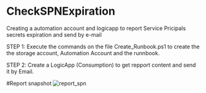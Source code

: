 # CheckSPNExpiration
Creating  a automation account and logicapp to report Service Pricipals secrets expiration and send by e-mail


STEP 1:
Execute the commands on the file Create_Runbook.ps1 to create the the storage account, Automation Account and the runnbook.

STEP 2:
Create a LogicApp (Consumption) to get repport content and send it by Email.

#Report snapshot
![report_spn](https://github.com/rbegito/CheckSPNExpiration/assets/25324391/af97cb82-bcaf-4876-9e33-610608d0311b)

